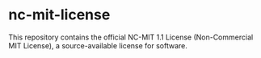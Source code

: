 # nc-mit-license
This repository contains the official NC-MIT 1.1 License (Non-Commercial MIT License), a source-available license for software.
